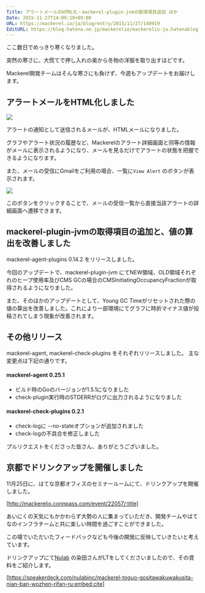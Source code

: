 ```yaml
---
Title: アラートメールのHTML化・mackerel-plugin-jvmの取得項目追加 ほか
Date: 2015-11-27T14:09:19+09:00
URL: https://mackerel.io/ja/blog/entry/2015/11/27/140919
EditURL: https://blog.hatena.ne.jp/mackerelio/mackerelio-ja.hatenablog.mackerel.io/atom/entry/6653586347146510378
---
```


ここ数日でめっきり寒くなりました。

突然の寒さに、大慌てで押し入れの奥から冬物の洋服を取り出すほどです。

Mackerel開発チームはそんな寒さにも負けず、今週もアップデートをお届けします。

## アラートメールをHTML化しました

![](https://cdn-ak.f.st-hatena.com/images/fotolife/m/mackerelio/20151126/20151126152651.png)

アラートの通知として送信されるメールが、HTMLメールになりました。

グラフやアラート状況の履歴など、Mackerelのアラート詳細画面と同等の情報がメールに表示されるようになり、メールを見るだけでアラートの状態を把握できるようになります。

また、メールの受信にGmailをご利用の場合、一覧に`View Alert` のボタンが表示されます。

![](https://cdn-ak.f.st-hatena.com/images/fotolife/m/mackerelio/20151127/20151127140352.png)

このボタンをクリックすることで、メールの受信一覧から直接当該アラートの詳細画面へ遷移できます。

## mackerel-plugin-jvmの取得項目の追加と、値の算出を改善しました

mackerel-agent-plugins 0.14.2 をリリースしました。

今回のアップデートで、mackerel-plugin-jvm にてNEW領域、OLD領域それぞれのヒープ使用率及びCMS GCの場合のCMSInitiatingOccupancyFractionが取得されるようになりました。

また、そのほかのアップデートとして、Young GC Timeがリセットされた際の値の算出を改善しました。これにより一部環境にてグラフに時折マイナス値が投稿されてしまう現象が改善されます。

## その他リリース

mackerel-agent,  mackerel-check-plugins をそれぞれリリースしました。
主な変更点は下記の通りです。

#### mackerel-agent 0.25.1
  - ビルド時のGoのバージョンが1.5.1になりました
  - check-plugin実行時のSTDERRがログに出力されるようになりました

#### mackerel-check-plugins 0.2.1
  - check-logに --no-stateオプションが追加されました
  - check-logの不具合を修正しました

プルリクエストをくださった皆さん、ありがとうございました。

## 京都でドリンクアップを開催しました

11月25日に、はてな京都オフィスのセミナールームにて、ドリンクアップを開催しました。

[http://mackerelio.connpass.com/event/22057/:title]

あいにくの天気にもかかわらず大勢の人に集まっていただき、開発チームやはてなのインフラチームと共に楽しい時間を過ごすことができました。

この場でいただいたフィードバックなども今後の開発に反映していきたいと考えています。

ドリンクアップにて[Nulab](https://nulab-inc.com/ja/) の染田さんがLTをしてくださいましたので、その資料をご紹介します。

[https://speakerdeck.com/nulabinc/mackerel-toguo-gositawakuwakusita-nian-ban-wozhen-rifan-ru:embed:cite]
